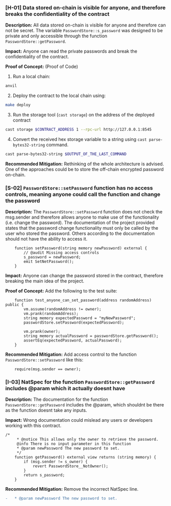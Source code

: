 ### [H-01] Data stored on-chain is visible for anyone, and therefore breaks the confidentiality of the contract

**Description:** All data stored on-chain is visible for anyone and therefore can not be secret. The variable `PasswordStore::s_password` was designed to be private and only accessible through the function `PasswordStore::getPassword`. 

**Impact:** Anyone can read the private passwords and break the confidentiality of the contract.

**Proof of Concept:** (Proof of Code)
1. Run a local chain: 
```bash
anvil
```

2. Deploy the contract to the local chain using:
```bash
make deploy
```

3. Run the storage tool (`cast storage`) on the address of the deployed contract
```bash
cast storage $CONTRACT_ADDRESS 1 --rpc-url http://127.0.0.1:8545
```

4. Convert the received hex storage variable to a string using `cast parse-bytes32-string` command.
```bash
cast parse-bytes32-string $OUTPUT_OF_THE_LAST_COMMAND
```
**Recommended Mitigation:** Rethinking of the whole architecture is advised. One of the approaches could be to store the off-chain encrypted password on-chain.

### [S-02] `PasswordStore::setPassword` function has no access controls, meaning anyone could call the function and change the password

**Description:** The `PasswordStore::setPassword` function does not check the msg.sender and therefore allows anyone to make use of the functionality (i.e. change the password). The documentation of the project provided states that the password change functionality must only be called by the user who stored the password. Others according to the documentation should not have the ability to access it.

```solidity
    function setPassword(string memory newPassword) external {
        // @audit Missing access controls
        s_password = newPassword;
        emit SetNetPassword();
    }
```


**Impact:** Anyone can change the password stored in the contract, therefore breaking the main idea of the project.

**Proof of Concept:**
Add the following to the test suite:
```solidity
    function test_anyone_can_set_password(address randomAddress) public {
        vm.assume(randomAddress != owner);
        vm.prank(randomAddress);
        string memory expectedPassword = "myNewPassword";
        passwordStore.setPassword(expectedPassword);
        
        vm.prank(owner);
        string memory actualPassword = passwordStore.getPassword();
        assertEq(expectedPassword, actualPassword);
    }
```

**Recommended Mitigation:** 
Add access control to the function `PasswordStore::setPassword` like this:

```solidity
    require(msg.sender == owner);
```


### [I-03] NatSpec for the function `PasswordStore::getPassword` includes @param which it actually doesnt have

**Description:** The documentation for the function `PasswordStore::getPassword` includes the @param, which shouldnt be there as the function doesnt take any inputs.

**Impact:** Wrong documentation could mislead any users or developers working with this contract.


```solidity
/*
     * @notice This allows only the owner to retrieve the password.
     @info There is no input parameter in this function 
     * @param newPassword The new password to set.
     */
    function getPassword() external view returns (string memory) {
        if (msg.sender != s_owner) {
            revert PasswordStore__NotOwner();
        }
        return s_password;
    }
```

**Recommended Mitigation:** Remove the incorrect NatSpec line.

```diff
-   * @param newPassword The new password to set.
```

